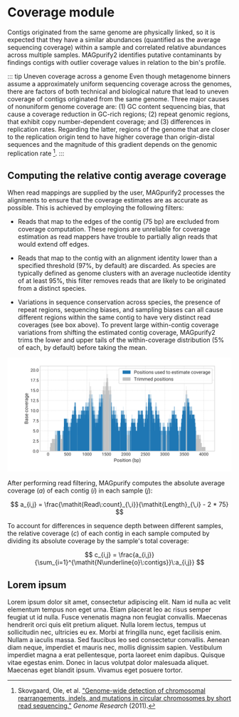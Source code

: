 # Coverage module

Contigs originated from the same genome are physically linked, so it is expected that they have a similar abundances (quantified as the average sequencing coverage) within a sample and correlated relative abundances across multiple samples. MAGpurify2 identifies putative contaminants by findings contigs with outlier coverage values in relation to the bin's profile.

::: tip Uneven coverage across a genome
Even though metagenome binners assume a approximately uniform sequencing coverage across the genomes, there are factors of both technical and biological nature that lead to uneven coverage of contigs originated from the same genome. Three major causes of nonuniform genome coverage are: (1) GC content sequencing bias, that cause a coverage reduction in GC-rich regions; (2) repeat genomic regions, that exhibit copy number-dependent coverage; and (3) differences in replication rates. Regarding the latter, regions of the genome that are closer to the replication origin tend to have higher coverage than origin-distal sequences and the magnitude of this gradient depends on the genomic replication rate [^1].
:::

## Computing the relative contig average coverage

When read mappings are supplied by the user, MAGpurify2 processes the alignments to ensure that the coverage estimates are as accurate as possible. This is achieved by employing the following filters:

- Reads that map to the edges of the contig (75 bp) are excluded from coverage computation. These regions are unreliable for coverage estimation as read mappers have trouble to partially align reads that would extend off edges.

- Reads that map to the contig with an alignment identity lower than a specified threshold (97%, by default) are discarded. As species are typically defined as genome clusters with an average nucleotide identity of at least 95%, this filter removes reads that are likely to be originated from a distinct species.

- Variations in sequence conservation across species, the presence of repeat regions, sequencing biases, and sampling biases can all cause different regions within the same contig to have very distinct read coverages (see box above). To prevent large within-contig coverage variations from shifting the estimated contig coverage, MAGpurify2 trims the lower and upper tails of the within-coverage distribution (5% of each, by default) before taking the mean.

![coverage-trimming](./figures/coverage-trimming.svg)

After performing read filtering, MAGpurify computes the absolute average coverage ($a$) of each contig ($i$) in each sample ($j$):

$$
a_{i,j} = \frac{\mathit{Read\:count}_{\,i}}{\mathit{Length}_{\,i} - 2 * 75}
$$

To account for differences in sequence depth between different samples, the relative coverage ($c$) of each contig in each sample computed by dividing its absolute coverage by the sample's total coverage:

$$
c_{i,j} = \frac{a_{i,j}}{\sum_{i=1}^{\mathit{N\underline{o}\:contigs}}\:a_{i,j}}
$$

## Lorem ipsum

Lorem ipsum dolor sit amet, consectetur adipiscing elit. Nam id nulla ac velit elementum tempus non eget urna. Etiam placerat leo ac risus semper feugiat ut id nulla. Fusce venenatis magna non feugiat convallis. Maecenas hendrerit orci quis elit pretium aliquet. Nulla lorem lectus, tempus ut sollicitudin nec, ultricies eu ex. Morbi at fringilla nunc, eget facilisis enim. Nullam a iaculis massa. Sed faucibus leo sed consectetur convallis. Aenean diam neque, imperdiet et mauris nec, mollis dignissim sapien. Vestibulum imperdiet magna a erat pellentesque, porta laoreet enim dapibus. Quisque vitae egestas enim. Donec in lacus volutpat dolor malesuada aliquet. Maecenas eget blandit ipsum. Vivamus eget posuere tortor.

[^1]: Skovgaard, Ole, et al. ["Genome-wide detection of chromosomal rearrangements, indels, and mutations in circular chromosomes by short read sequencing."](https://genome.cshlp.org/content/21/8/1388) *Genome Research* (2011).